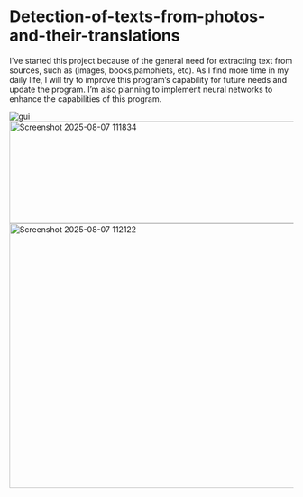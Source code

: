 # Detection-of-texts-from-photos-and-their-translations
I've started this project because of the general need for extracting text from sources, such as (images, books,pamphlets, etc).
As I find more time in my daily life, I will try to improve this program’s capability for future needs and update the program. I’m also planning to implement neural networks to enhance the capabilities of this program.

![gui](https://github.com/gamma19/Detection-of-texts-from-photos-and-their-translations/assets/61944226/3ab428d0-8509-4c83-b6a3-9daa1890d69c)
<img width="610" height="182" alt="Screenshot 2025-08-07 111834" src="https://github.com/user-attachments/assets/b3919e1d-f347-42bd-ab0a-f7916fea57c1" />
<img width="616" height="470" alt="Screenshot 2025-08-07 112122" src="https://github.com/user-attachments/assets/2dcb3c35-4bf8-47d2-80a3-2b79cb609001" />
